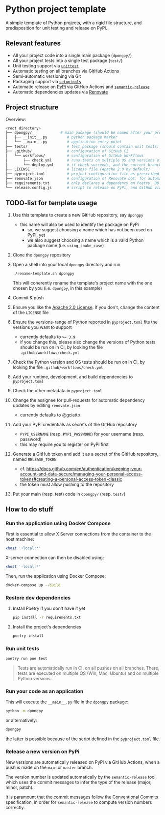 # Python project template

A simple template of Python projects, with a rigid file structure, and predisposition for unit testing and release on PyPi.

## Relevant features

- All your project code into a single main package (`dpongpy/`)
- All your project tests into a single test package (`test/`)
- Unit testing support via [`unittest`](https://docs.python.org/3/library/unittest.html)
- Automatic testing on all branches via GitHub Actions
- Semi-automatic versioning via Git
- Packaging support via [`setuptools`](https://setuptools.pypa.io/en/latest/setuptools.html)
- Automatic release on [PyPi](https://pypi.org/) via GitHub Actions and [`semantic-release`](https://semantic-release.gitbook.io)
- Automatic dependencies updates via [Renovate](https://docs.renovatebot.com/)

## Project structure

Overview:
```bash
<root directory>
├── dpongpy/             # main package (should be named after your project)
│   ├── __init__.py         # python package marker
│   └── __main__.py         # application entry point
├── tests/                  # test package (should contain unit tests)
├── .github/                # configuration of GitHub CI
│   └── workflows/          # configuration of GitHub Workflows
│       ├── check.yml       # runs tests on multiple OS and versions of Python
│       └── deploy.yml      # if check succeeds, and the current branch is one of {main, master}, triggers automatic releas on PyPi
├── LICENSE                 # license file (Apache 2.0 by default)
├── pyproject.toml          # project configuration file as prescribed by Poetry
├── renovate.json           # configuration of Renovate bot, for automatic dependency updates
├── requirements.txt        # only declares a dependency on Poetry. DO NOT EDIT THIS FILE
└── release.config.js       # script to release on PyPi, and GitHub via semantic-release
```

## TODO-list for template usage

1. Use this template to create a new GitHub repository, say `dpongpy`
    - this name will also be used to identify the package on PyPi
        + so, we suggest choosing a name which has not been used on PyPi, yet
        + we also suggest choosing a name which is a valid Python package name (i.e. `using_snake_case`)

2. Clone the `dpongpy` repository

3. Open a shell into your local `dpongpy` directory and run
    ```bash
    ./rename-template.sh dpongpy
    ```

    This will coherently rename the template's project name with the one chosen by you (i.e. `dpongpy`, in this example)

4. Commit & push

5. Ensure you like the [Apache 2.0 License](https://www.apache.org/licenses/LICENSE-2.0.html). If you don't, change the content of the `LICENSE` file

6. Ensure the versions-range of Python reported in `pyproject.toml` fits the versions you want to support
    + currently defaults to `>= 3.9`
    + if you change this, please also change the versions of Python tests should be run on in CI, by looking the file `.github/workflows/check.yml`

7. Check the Python version and OS tests should be run on in CI, by looking the file `.github/workflows/check.yml`

8. Add your runtime, development, and build dependencies to `pyproject.toml`

9. Check the other metadata in `pyproject.toml`

10. Change the assignee for pull-requests for automatic dependency updates by editing `renovate.json`
    + currently defaults to @gciatto

11. Add your PyPi credentials as secrets of the GitHub repository
    - `PYPI_USERNAME` (resp. `PYPI_PASSWORD`) for your username (resp. password)
    - this may require you to register on PyPi first

12. Generate a GitHub token and add it as a secret of the GitHub repository, named `RELEASE_TOKEN`
    - cf. <https://docs.github.com/en/authentication/keeping-your-account-and-data-secure/managing-your-personal-access-tokens#creating-a-personal-access-token-classic>
    - the token must allow pushing to the repository

13. Put your main (resp. test) code in `dpongpy/` (resp. `test/`)

## How to do stuff

### Run the application using Docker Compose

First is essential to allow X Server connections from the container to the host machine:
```bash
xhost '+local:*'
```
X-server connection can then be disabled using:
```bash
xhost '-local:*'
```
Then, run the application using Docker Compose:

```bash
docker-compose up --build
```


### Restore dev dependencies

1. Install Poetry if you don't have it yet
    ```bash
    pip install -r requirements.txt
    ```

2. Install the project's dependencies
    ```bash
    poetry install
    ```

### Run unit tests

```bash
poetry run poe test
```

> Tests are automatically run in CI, on all pushes on all branches.
> There, tests are executed on multiple OS (Win, Mac, Ubuntu) and on multiple Python versions.

### Run your code as an application

This will execute the `__main__.py` file in the `dpongpy` package:
```bash
python -m dpongpy
```

or alternatively:
```bash
dpongpy
```

the latter is possible because of the script defined in the `pyproject.toml` file.

### Release a new version on PyPi

New versions are automatically released on PyPi via GitHub Actions, when a push is made on the `main` or `master` branch.

The version number is updated automatically by the `semantic-release` tool, which uses the commit messages to infer the type of the release (major, minor, patch).

It is paramount that the commit messages follow the [Conventional Commits](https://www.conventionalcommits.org/en/v1.0.0/) specification,
in order for `semantic-release` to compute version numbers correctly.
